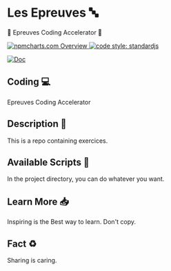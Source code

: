 # Les Epreuves 🔤

🛵 Epreuves Coding Accelerator 🥢

<a href="https://npmcharts.com">
    <img src="https://img.shields.io/badge/-npmcharts-red" alt="npmcharts.com Overview" />
</a>

<a href="https://standardjs.com">
  <img src="https://img.shields.io/badge/code_style-standardjs-cccc44.svg" alt="code style: standardjs">
</a>

[![Doc](https://img.shields.io/badge/App-Coding-blue)](http://aldofwi.github.io)


## Coding 💻
Epreuves Coding Accelerator 

## Description 📝

This is a repo containing exercices.

## Available Scripts 📲

In the project directory, you can do whatever you want.

## Learn More 📥

Inspiring is the Best way to learn. Don't copy.

## Fact ♻️

Sharing is caring.